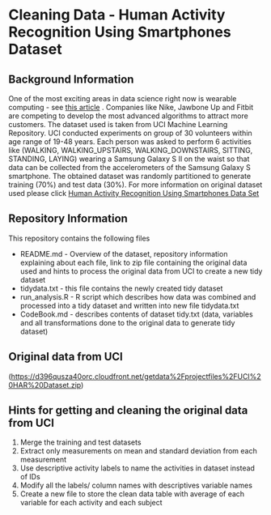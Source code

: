# Cleaning Data - Human Activity Recognition Using Smartphones Dataset

## Background Information 
One of the most exciting areas in data science right now is wearable computing - see [this article](http://www.insideactivitytracking.com/data-science-activity-tracking-and-the-battle-for-the-worlds-top-sports-brand/) . Companies like Nike, Jawbone Up and Fitbit are competing to develop the most advanced algorithms to attract more customers. The dataset used is taken from UCI Machine Learning Repository. UCI conducted experiments on group of 30 volunteers within age range of 19-48 years. Each person was asked to perform 6 activities like (WALKING, WALKING_UPSTAIRS, WALKING_DOWNSTAIRS, SITTING, STANDING, LAYING) wearing a Samsung Galaxy S II on the waist so that data can be collected from the accelerometers of the Samsung Galaxy S smartphone. The obtained dataset was randomly partitioned to generate training (70%) and test data (30%). For more information on original dataset used please click [
Human Activity Recognition Using Smartphones Data Set](http://archive.ics.uci.edu/ml/datasets/Human+Activity+Recognition+Using+Smartphones)

## Repository Information
This repository contains the following files
* README.md - Overview of the dataset, repository information explaining about each file, link to zip file containing the original data used and hints to process the original data from UCI to create a new tidy dataset  
* tidydata.txt - this file contains the newly created tidy dataset 
* run_analysis.R - R script which describes how data was combined and processed into a tidy dataset and written into new file tidydata.txt 
* CodeBook.md - describes contents of dataset tidy.txt (data, variables and all transformations done to the original data to generate tidy dataset)

## Original data from UCI
(https://d396qusza40orc.cloudfront.net/getdata%2Fprojectfiles%2FUCI%20HAR%20Dataset.zip)

## Hints for getting and cleaning the original data from UCI
1. Merge the training and test datasets
2. Extract only measurements on mean and standard deviation from each measurement
3. Use descriptive activity labels to name the activities in dataset instead of IDs
4. Modify all the labels/ column names with descriptives variable names
5. Create a new file to store the clean data table with average of each variable for each activity and each subject


